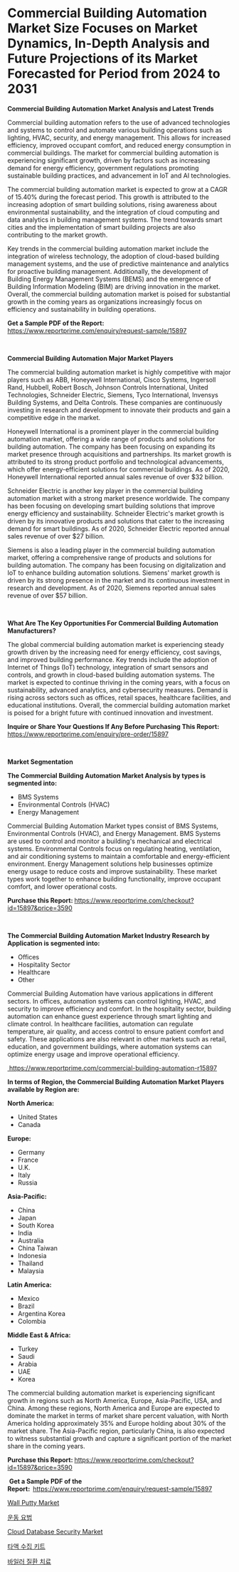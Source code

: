 <p><h1>Commercial Building Automation Market Size Focuses on Market Dynamics, In-Depth Analysis and Future Projections of its Market Forecasted for Period from 2024 to 2031</h1></p><p><strong>Commercial Building Automation Market Analysis and Latest Trends</strong></p>
<p><p>Commercial building automation refers to the use of advanced technologies and systems to control and automate various building operations such as lighting, HVAC, security, and energy management. This allows for increased efficiency, improved occupant comfort, and reduced energy consumption in commercial buildings. The market for commercial building automation is experiencing significant growth, driven by factors such as increasing demand for energy efficiency, government regulations promoting sustainable building practices, and advancement in IoT and AI technologies.</p><p>The commercial building automation market is expected to grow at a CAGR of 15.40% during the forecast period. This growth is attributed to the increasing adoption of smart building solutions, rising awareness about environmental sustainability, and the integration of cloud computing and data analytics in building management systems. The trend towards smart cities and the implementation of smart building projects are also contributing to the market growth.</p><p>Key trends in the commercial building automation market include the integration of wireless technology, the adoption of cloud-based building management systems, and the use of predictive maintenance and analytics for proactive building management. Additionally, the development of Building Energy Management Systems (BEMS) and the emergence of Building Information Modeling (BIM) are driving innovation in the market. Overall, the commercial building automation market is poised for substantial growth in the coming years as organizations increasingly focus on efficiency and sustainability in building operations.</p></p>
<p><strong>Get a Sample PDF of the Report:&nbsp;</strong> <a href="https://www.reportprime.com/enquiry/request-sample/15897">https://www.reportprime.com/enquiry/request-sample/15897</a></p>
<p>&nbsp;</p>
<p><strong>Commercial Building Automation Major Market Players</strong></p>
<p><p>The commercial building automation market is highly competitive with major players such as ABB, Honeywell International, Cisco Systems, Ingersoll Rand, Hubbell, Robert Bosch, Johnson Controls International, United Technologies, Schneider Electric, Siemens, Tyco International, Invensys Building Systems, and Delta Controls. These companies are continuously investing in research and development to innovate their products and gain a competitive edge in the market.</p><p>Honeywell International is a prominent player in the commercial building automation market, offering a wide range of products and solutions for building automation. The company has been focusing on expanding its market presence through acquisitions and partnerships. Its market growth is attributed to its strong product portfolio and technological advancements, which offer energy-efficient solutions for commercial buildings. As of 2020, Honeywell International reported annual sales revenue of over $32 billion.</p><p>Schneider Electric is another key player in the commercial building automation market with a strong market presence worldwide. The company has been focusing on developing smart building solutions that improve energy efficiency and sustainability. Schneider Electric's market growth is driven by its innovative products and solutions that cater to the increasing demand for smart buildings. As of 2020, Schneider Electric reported annual sales revenue of over $27 billion.</p><p>Siemens is also a leading player in the commercial building automation market, offering a comprehensive range of products and solutions for building automation. The company has been focusing on digitalization and IoT to enhance building automation solutions. Siemens' market growth is driven by its strong presence in the market and its continuous investment in research and development. As of 2020, Siemens reported annual sales revenue of over $57 billion.</p></p>
<p>&nbsp;</p>
<p><strong>What Are The Key Opportunities For Commercial Building Automation Manufacturers?</strong></p>
<p><p>The global commercial building automation market is experiencing steady growth driven by the increasing need for energy efficiency, cost savings, and improved building performance. Key trends include the adoption of Internet of Things (IoT) technology, integration of smart sensors and controls, and growth in cloud-based building automation systems. The market is expected to continue thriving in the coming years, with a focus on sustainability, advanced analytics, and cybersecurity measures. Demand is rising across sectors such as offices, retail spaces, healthcare facilities, and educational institutions. Overall, the commercial building automation market is poised for a bright future with continued innovation and investment.</p></p>
<p><strong>Inquire or Share Your Questions If Any Before Purchasing This Report:</strong> <a href="https://www.reportprime.com/enquiry/pre-order/15897">https://www.reportprime.com/enquiry/pre-order/15897</a></p>
<p>&nbsp;</p>
<p><strong>Market Segmentation</strong></p>
<p><strong>The Commercial Building Automation Market Analysis by types is segmented into:</strong></p>
<p><ul><li>BMS Systems</li><li>Environmental Controls (HVAC)</li><li>Energy Management</li></ul></p>
<p><p>Commercial Building Automation Market types consist of BMS Systems, Environmental Controls (HVAC), and Energy Management. BMS Systems are used to control and monitor a building's mechanical and electrical systems. Environmental Controls focus on regulating heating, ventilation, and air conditioning systems to maintain a comfortable and energy-efficient environment. Energy Management solutions help businesses optimize energy usage to reduce costs and improve sustainability. These market types work together to enhance building functionality, improve occupant comfort, and lower operational costs.</p></p>
<p><strong>Purchase this Report:&nbsp;</strong><a href="https://www.reportprime.com/checkout?id=15897&price=3590">https://www.reportprime.com/checkout?id=15897&price=3590</a></p>
<p>&nbsp;</p>
<p><strong>The Commercial Building Automation Market Industry Research by Application is segmented into:</strong></p>
<p><ul><li>Offices</li><li>Hospitality Sector</li><li>Healthcare</li><li>Other</li></ul></p>
<p><p>Commercial Building Automation have various applications in different sectors. In offices, automation systems can control lighting, HVAC, and security to improve efficiency and comfort. In the hospitality sector, building automation can enhance guest experience through smart lighting and climate control. In healthcare facilities, automation can regulate temperature, air quality, and access control to ensure patient comfort and safety. These applications are also relevant in other markets such as retail, education, and government buildings, where automation systems can optimize energy usage and improve operational efficiency.</p></p>
<p><a href="https://www.reportprime.com/commercial-building-automation-r15897">&nbsp;https://www.reportprime.com/commercial-building-automation-r15897</a></p>
<p><strong>In terms of Region, the Commercial Building Automation Market Players available by Region are:</strong></p>
<p>
    <p> <strong> North America: </strong>
        <ul>
            <li>United States</li>
            <li>Canada</li>
        </ul>
        </p> 
    <p> <strong> Europe: </strong>
        <ul>
            <li>Germany</li>
            <li>France</li>
            <li>U.K.</li>
            <li>Italy</li>
            <li>Russia</li>
        </ul>
        </p> 
    <p> <strong> Asia-Pacific: </strong>
        <ul>
            <li>China</li>
            <li>Japan</li>
            <li>South Korea</li>
            <li>India</li>
            <li>Australia</li>
            <li>China Taiwan</li>
            <li>Indonesia</li>
            <li>Thailand</li>
            <li>Malaysia</li>
        </ul>
        </p> 
    <p> <strong> Latin America: </strong>
        <ul>
            <li>Mexico</li>
            <li>Brazil</li>
            <li>Argentina Korea</li>
            <li>Colombia</li>
        </ul>
        </p> 
    <p> <strong> Middle East & Africa: </strong>
        <ul>
            <li>Turkey</li>
            <li>Saudi</li>
            <li>Arabia</li>
            <li>UAE</li>
            <li>Korea</li>
        </ul>
    </p>
    </p>
<p><p>The commercial building automation market is experiencing significant growth in regions such as North America, Europe, Asia-Pacific, USA, and China. Among these regions, North America and Europe are expected to dominate the market in terms of market share percent valuation, with North America holding approximately 35% and Europe holding about 30% of the market share. The Asia-Pacific region, particularly China, is also expected to witness substantial growth and capture a significant portion of the market share in the coming years.</p></p>
<p><strong>Purchase this Report: </strong><a href="https://www.reportprime.com/checkout?id=15897&price=3590">https://www.reportprime.com/checkout?id=15897&price=3590</a></p>
<p>&nbsp;<strong>Get a Sample PDF of the Report:&nbsp;&nbsp;</strong><a href="https://www.reportprime.com/enquiry/request-sample/15897">https://www.reportprime.com/enquiry/request-sample/15897</a></p>
<p><strong></strong></p>
<p><p><a href="https://issuu.com/reportprime-2/docs/wall-putty-market-size-2030.pptx">Wall Putty Market</a></p><p><a href="https://medium.com/@joanacasper2001/%EA%B7%BC%EC%A0%84%EC%B9%98%EB%A3%8C-%EC%8B%9C%EC%9E%A5-2031%EB%85%84%EA%B9%8C%EC%A7%80%EC%9D%98-%ED%8A%B8%EB%A0%8C%EB%93%9C-%EC%98%88%EC%B8%A1-%EB%B0%8F-%EA%B2%BD%EC%9F%81-%EB%B6%84%EC%84%9D-c133285f32dd">운동 요법</a></p><p><a href="https://github.com/timeliteaut/Market-Research-Report-List-2/blob/main/cloud-database-security-market.md">Cloud Database Security Market</a></p><p><a href="https://medium.com/@daveblock56/%EC%B9%A8-%EC%B1%84%EC%B7%A8-%ED%82%A4%ED%8A%B8-%EC%8B%9C%EC%9E%A5-%EC%8B%9C%EC%9E%A5-cagr-%EC%8B%9C%EC%9E%A5-%EB%8F%99%ED%96%A5-%EB%B0%8F-%EC%84%B1%EC%9E%A5-%EC%A0%84%EB%9E%B5%EC%97%90-%EB%8C%80%ED%95%9C-%ED%86%B5%EC%B0%B0%EB%A0%A5-f8b09fdcd3ad">타액 수집 키트</a></p><p><a href="https://github.com/Tristiarton768456/Market-Research-Report-List-1/blob/main/680787923769.md">바일러 질환 치료</a></p></p>